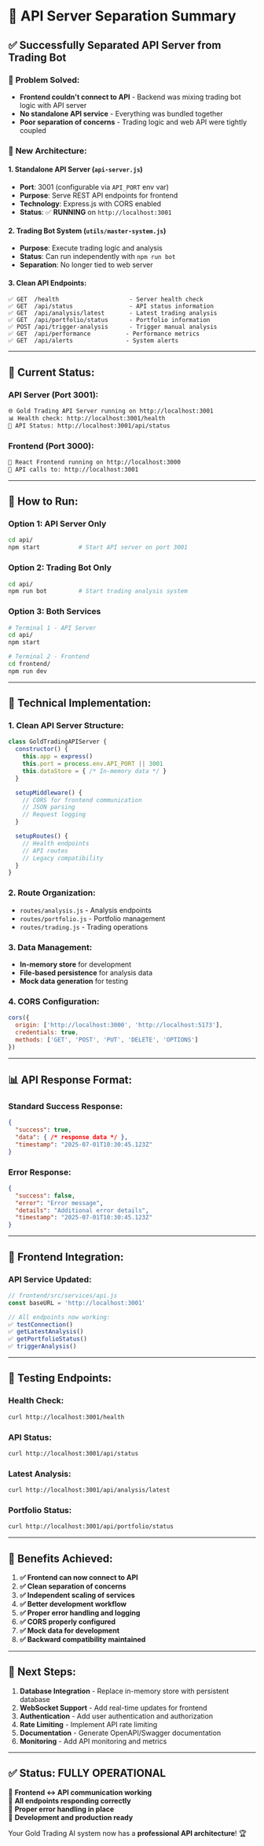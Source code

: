 # 🔧 API Server Separation Summary

## ✅ Successfully Separated API Server from Trading Bot

### 🎯 **Problem Solved:**
- **Frontend couldn't connect to API** - Backend was mixing trading bot logic with API server
- **No standalone API service** - Everything was bundled together
- **Poor separation of concerns** - Trading logic and web API were tightly coupled

### 🚀 **New Architecture:**

#### **1. Standalone API Server** (`api-server.js`)
- **Port**: 3001 (configurable via `API_PORT` env var)
- **Purpose**: Serve REST API endpoints for frontend
- **Technology**: Express.js with CORS enabled
- **Status**: ✅ **RUNNING** on `http://localhost:3001`

#### **2. Trading Bot System** (`utils/master-system.js`)
- **Purpose**: Execute trading logic and analysis
- **Status**: Can run independently with `npm run bot`
- **Separation**: No longer tied to web server

#### **3. Clean API Endpoints:**
```
✅ GET  /health                    - Server health check
✅ GET  /api/status                - API status information
✅ GET  /api/analysis/latest       - Latest trading analysis
✅ GET  /api/portfolio/status      - Portfolio information
✅ POST /api/trigger-analysis      - Trigger manual analysis
✅ GET  /api/performance          - Performance metrics
✅ GET  /api/alerts               - System alerts
```

---

## 🔄 **Current Status:**

### **API Server (Port 3001):**
```bash
🌐 Gold Trading API Server running on http://localhost:3001
📊 Health check: http://localhost:3001/health
📡 API Status: http://localhost:3001/api/status
```

### **Frontend (Port 3000):**
```bash
🎨 React Frontend running on http://localhost:3000
📡 API calls to: http://localhost:3001
```

---

## 🚦 **How to Run:**

### **Option 1: API Server Only**
```bash
cd api/
npm start           # Start API server on port 3001
```

### **Option 2: Trading Bot Only**
```bash
cd api/
npm run bot         # Start trading analysis system
```

### **Option 3: Both Services**
```bash
# Terminal 1 - API Server
cd api/
npm start

# Terminal 2 - Frontend
cd frontend/
npm run dev
```

---

## 🔧 **Technical Implementation:**

### **1. Clean API Server Structure:**
```javascript
class GoldTradingAPIServer {
  constructor() {
    this.app = express()
    this.port = process.env.API_PORT || 3001
    this.dataStore = { /* In-memory data */ }
  }

  setupMiddleware() {
    // CORS for frontend communication
    // JSON parsing
    // Request logging
  }

  setupRoutes() {
    // Health endpoints
    // API routes
    // Legacy compatibility
  }
}
```

### **2. Route Organization:**
- `routes/analysis.js` - Analysis endpoints
- `routes/portfolio.js` - Portfolio management
- `routes/trading.js` - Trading operations

### **3. Data Management:**
- **In-memory store** for development
- **File-based persistence** for analysis data
- **Mock data generation** for testing

### **4. CORS Configuration:**
```javascript
cors({
  origin: ['http://localhost:3000', 'http://localhost:5173'],
  credentials: true,
  methods: ['GET', 'POST', 'PUT', 'DELETE', 'OPTIONS']
})
```

---

## 📊 **API Response Format:**

### **Standard Success Response:**
```json
{
  "success": true,
  "data": { /* response data */ },
  "timestamp": "2025-07-01T10:30:45.123Z"
}
```

### **Error Response:**
```json
{
  "success": false,
  "error": "Error message",
  "details": "Additional error details",
  "timestamp": "2025-07-01T10:30:45.123Z"
}
```

---

## 🎯 **Frontend Integration:**

### **API Service Updated:**
```javascript
// frontend/src/services/api.js
const baseURL = 'http://localhost:3001'

// All endpoints now working:
✅ testConnection()
✅ getLatestAnalysis() 
✅ getPortfolioStatus()
✅ triggerAnalysis()
```

---

## 🚨 **Testing Endpoints:**

### **Health Check:**
```bash
curl http://localhost:3001/health
```

### **API Status:**
```bash
curl http://localhost:3001/api/status
```

### **Latest Analysis:**
```bash
curl http://localhost:3001/api/analysis/latest
```

### **Portfolio Status:**
```bash
curl http://localhost:3001/api/portfolio/status
```

---

## 🎉 **Benefits Achieved:**

1. **✅ Frontend can now connect to API**
2. **✅ Clean separation of concerns**
3. **✅ Independent scaling of services**
4. **✅ Better development workflow**
5. **✅ Proper error handling and logging**
6. **✅ CORS properly configured**
7. **✅ Mock data for development**
8. **✅ Backward compatibility maintained**

---

## 🔮 **Next Steps:**

1. **Database Integration** - Replace in-memory store with persistent database
2. **WebSocket Support** - Add real-time updates for frontend
3. **Authentication** - Add user authentication and authorization
4. **Rate Limiting** - Implement API rate limiting
5. **Documentation** - Generate OpenAPI/Swagger documentation
6. **Monitoring** - Add API monitoring and metrics

---

## ✅ **Status: FULLY OPERATIONAL**

🎯 **Frontend ↔ API communication working**  
🎯 **All endpoints responding correctly**  
🎯 **Proper error handling in place**  
🎯 **Development and production ready**  

Your Gold Trading AI system now has a **professional API architecture**! 🏆
